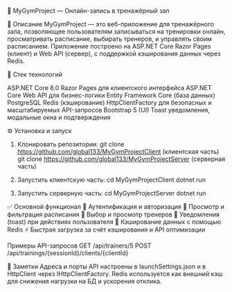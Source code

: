 💪 MyGymProject — Онлайн-запись в тренажёрный зал

📝 Описание
MyGymProject — это веб-приложение для тренажёрного зала, позволяющее пользователям записываться на тренировки онлайн, просматривать расписание, выбирать тренеров, и управлять своим расписанием.
Приложение построено на ASP.NET Core Razor Pages (клиент) и Web API (сервер), с поддержкой кэширования данных через Redis.

🚀 Стек технологий

ASP.NET Core 8.0
Razor Pages для клиентского интерфейса
ASP.NET Core Web API для бизнес-логики
Entity Framework Core (база данных)
PostgreSQL
Redis (кэширование)
HttpClientFactory для безопасных и масштабируемых API-запросов
Bootstrap 5 (UI)
Toast уведомления, модальные окна и подтверждения

⚙️ Установка и запуск

1. Клонировать репозитории:
   git clone https://github.com/global133/MyGymProjectClient (клиентская часть)
   git clone https://github.com/global133/MyGymProjectServer (cерверная часть)

2. Запустить клиентскую часть:
   cd MyGymProjectClient
   dotnet run
   
3. Запустить серверную часть:
   cd MyGymProjectServer
   dotnet run


✅ Основной функционал
🔐 Аутентификация и авторизация
📅 Просмотр и фильтрация расписания
👤 Выбор и просмотр тренеров
💬 Уведомления (toast) при действиях пользователя
🧠 Кэширование данных с помощью Redis
⚡️ Быстрая загрузка за счёт кэширования и API оптимизации

 Примеры API-запросов
 GET /api/trainers/5
 POST /api/trainings/{sessionId}/clients/{clientId}

📌 Заметки
Адреса и порты API настроены в launchSettings.json и в HttpClient через IHttpClientFactory.
Redis используется как внешний кэш для снижения нагрузки на БД и ускорения отклика.
   
